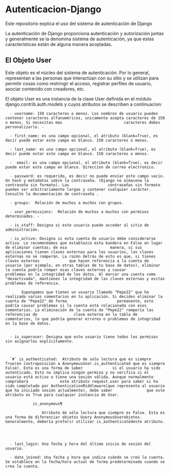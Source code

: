 # Autenticacion-Django
Este repositorio explica el uso del sistema de autenticación de Django

La autenticación de Django proporciona autenticación y autorización juntas y generalmente se la denomina sistema de autenticación, ya que estas características están de alguna manera acopladas.

## El Objeto User

Este objeto es el núcleo del sistema de autenticación. Por lo general, representan a las personas que interactúan con su sitio y se utilizan para permitir cosas como restringir el acceso, registrar perfiles de usuario, asociar contenido con creadores, etc. 

El objeto User es una instancia de la clase User definida en el módulo django.contrib.auth.models y cuyos atributos se describen a continuacion:


      - username: 150 caracteres o menos. Los nombres de usuario pueden contener caracteres alfanuméricos, unicamente acepta caracteres de 150 o menos. Si necesitas mas                           caracteres debes personalizarlo. -

      - first_name: es una campo opcional, el atributo (blank=True), es decir puede estar este campo en blanco. 150 caracteres o menos.

      - last_name: es una campo opcional, el atributo (blank=True), es decir puede estar este campo en blanco. 150 caracteres o menos.

      -  email: es una campo opcional, el atributo (blank=True), es decir puede estar este campo en blanco. Direccion de correo electronico.

      - password: es requerido, es decir no puede enviar este campo vacio. Un hash y metadatos sobre la contraseña. (Django no almacena la contraseña sin formato). Las                 contraseñas sin formato pueden ser arbitrariamente largas y contener cualquier carácter. Consulte la documentación de contraseña .

      - groups:  Relación de muchos a muchos con grupos.

      - user_permissions:  Relación de muchos a muchos con permisos determinados. -

      - is_staff: Designa si este usuario puede acceder al sitio de administración.

      - is_active: Designa si esta cuenta de usuario debe considerarse activa. Le recomendamos que establezca esta bandera en False en lugar de eliminar cuentas; de esa                   manera, si sus aplicaciones tienen claves externas para los usuarios, las claves externas no se romperán. La razón detrás de esto es que, si tienes claves externas             que hacen referencia a la cuenta de usuario (por ejemplo, en otras tablas de tu base de datos), eliminar la cuenta podría romper esas claves externas y causar                  problemas en la integridad de los datos. Al marcar una cuenta como "desactivada", mantienes la integridad de las claves externas y evitas problemas de referencia.

           Supongamos que tienes un usuario llamado "Pepe22" que ha realizado varios comentarios en tu aplicación. Si decides eliminar la cuenta de "Pepe22" de forma                      permanente, esto podría causar problemas si la cuenta está relacionada con esos comentarios. La eliminación de la cuenta de "Pepe22" rompería las referencias de                clave externa en la tabla de comentarios, lo que podría generar errores o problemas de integridad en la base de datos.


      - is_superuser: Designa que este usuario tiene todos los permisos sin asignarlos explícitamente.



      `#` is_authenticated:  Atributo de solo lectura que es siempre True(en contraposición a AnonymousUser.is_authenticated que es siempre False). Esta es una forma de saber             si el usuario ha sido autenticado. Esto no implica ningún permiso y no verifica si el usuario está activo o tiene una sesión válida. Aunque normalmente comprobará              este atributo request.user para saber si ha sido completado por AuthenticationMiddleware(que representa al usuario que ha iniciado sesión actualmente), debe saber               que este atributo es True para cualquier instancia de User.
            
                is_anonymous¶
            
                    Atributo de sólo lectura que siempre es False. Esta es una forma de diferenciar objetos Usery AnonymousUserobjetos. Generalmente, debería preferir utilizar is_authenticatedeste atributo.




      - last_login: Una fecha y hora del último inicio de sesión del usuario.

      - date_joined: Una fecha y hora que indica cuándo se creó la cuenta. Se establece en la fecha/hora actual de forma predeterminada cuando se crea la cuenta.

    
